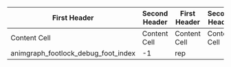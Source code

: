 
| First Header  | Second Header | First Header  | Second Header |
| ------------- | ------------- | ------------- | ------------- |
| Content Cell  | Content Cell  | Content Cell  | Content Cell  |
|animgraph_footlock_debug_foot_index|-1|rep| |
